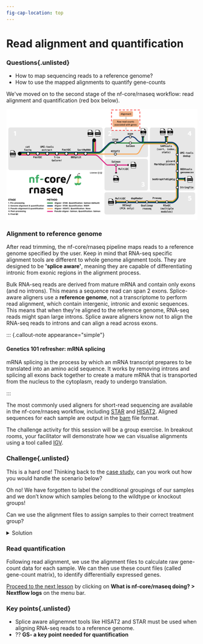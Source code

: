 ```yaml
---
fig-cap-location: top
---
```


# **Read alignment and quantification**

<div class="questions">

### Questions{.unlisted}

- How to map sequencing reads to a reference genome?
- How to use the mapped alignments to quantify gene-counts
</div>  

We've moved on to the second stage of the nf-core/rnaseq workflow: read alignment and quantification (red box below). 

![](../fig/nfcore_stage2And3.png)

### **Alignment to reference genome**

After read trimming, the nf-core/rnaseq pipeline maps reads to a reference genome specified by the user. Keep in mind that RNA-seq specific alignment tools are different to whole genome alignment tools. They are designed to be **'splice aware'**, meaning they are capable of differentiating intronic from exonic regions in the alignment process. 

Bulk RNA-seq reads are derived from mature mRNA and contain only exons (and no introns). This means a sequence read can span 2 exons. Splice-aware aligners use a **reference genome**, not a transcriptome to perform read alignment, which contain intergenic, intronic and exonic sequences. This means that when they're aligned to the reference genome, RNA-seq reads might span large introns. Splice aware aligners know not to align the RNA-seq reads to introns and can align a read across exons. 

::: {.callout-note appearance="simple"}

#### Genetics 101 refresher: mRNA splicing
mRNA splicing is the process by which an mRNA transcript prepares to be translated into an amino acid sequence. It works by removing introns and splicing all exons back together to create a mature mRNA that is transported from the nucleus to the cytoplasm, ready to undergo translation. 

:::

The most commonly used aligners for short-read sequencing are available in the nf-core/rnaseq workflow, including [STAR](https://github.com/alexdobin/STAR) and [HISAT2](http://daehwankimlab.github.io/hisat2/). Aligned sequences for each sample are output in the [bam](https://en.wikipedia.org/wiki/BAM_(file_format)) file format.  

The challenge activity for this session will be a group exercise. In breakout rooms, your facilitator will demonstrate how we can visualise alignments using a tool called [IGV](https://software.broadinstitute.org/software/igv/). 

<div class="challenge">

### **Challenge**{.unlisted}
This is a hard one! Thinking back to the [case study](https://docs.google.com/presentation/d/1Na2nAlK34N196ONzMazGbpxvd-h7Ltx82webeLlN4RU/edit?usp=sharing), can you work out how you would handle the scenario below? 

 Oh no! We have forgotten to label the conditional groupings of our samples and we don’t know which samples belong to the wildtype or knockout groups!

Can we use the alignment files to assign samples to their correct treatment group? 

<details>
<summary>Solution</summary>
- From the case study, we know a loss of function mutation of *Gtf2ird1* was generated by an insertion of a Myc transgene, resulting in a 40 kb deletion surrounding exon 1.
- Navigate to the gene in the mm10 assembly (chr5:134332897-134481480)
- Samples SRR3473984, SRR3473985, SRR3473984 contain reads covering exon 1. These are Wildtype samples.
- Samples SRR3473987, SRR3473988, SRR3473989 DO NOT contain reads covering exon 1. These are Knockout samples.

</details>
</div>  

### **Read quantification**

Following read alignment, we use the alignment files to calculate raw gene-count data for each sample. We can then use these count files (called gene-count matrix), to identify differentially expressed genes. 

[Proceed to the next lesson](https://sydney-informatics-hub.github.io/rna-seq-pt1-quarto/notebooks/3.5_Interpreting_results_2.html) by clicking on **What is nf-core/rnaseq doing? > Nextflow logs** on the menu bar. 

<div class="keypoints">

### **Key points**{.unlisted}
- Splice aware alignemnet tools like HISAT2 and STAR must be used when aligning RNA-seq reads to a reference genome.
- ?? **GS- a key point needed for quantification**
</div>  

